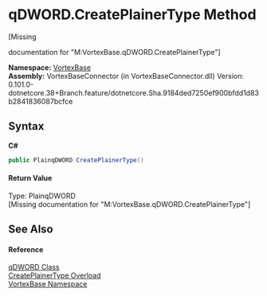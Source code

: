# qDWORD.CreatePlainerType Method 
 

\[Missing <summary> documentation for "M:VortexBase.qDWORD.CreatePlainerType"\]

**Namespace:**&nbsp;<a href="N_VortexBase.md">VortexBase</a><br />**Assembly:**&nbsp;VortexBaseConnector (in VortexBaseConnector.dll) Version: 0.101.0-dotnetcore.38+Branch.feature/dotnetcore.Sha.9184ded7250ef900bfdd1d83b2841836087bcfce

## Syntax

**C#**<br />
``` C#
public PlainqDWORD CreatePlainerType()
```


#### Return Value
Type: PlainqDWORD<br />\[Missing <returns> documentation for "M:VortexBase.qDWORD.CreatePlainerType"\]

## See Also


#### Reference
<a href="T_VortexBase_qDWORD.md">qDWORD Class</a><br /><a href="Overload_VortexBase_qDWORD_CreatePlainerType.md">CreatePlainerType Overload</a><br /><a href="N_VortexBase.md">VortexBase Namespace</a><br />